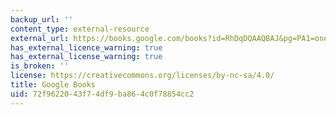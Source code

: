 ```yaml
---
backup_url: ''
content_type: external-resource
external_url: https://books.google.com/books?id=RhDqDQAAQBAJ&pg=PA1=onepage#v=onepage&q&f=false
has_external_licence_warning: true
has_external_license_warning: true
is_broken: ''
license: https://creativecommons.org/licenses/by-nc-sa/4.0/
title: Google Books
uid: 72f96220-43f7-4df9-ba86-4c0f78854cc2
---
```

